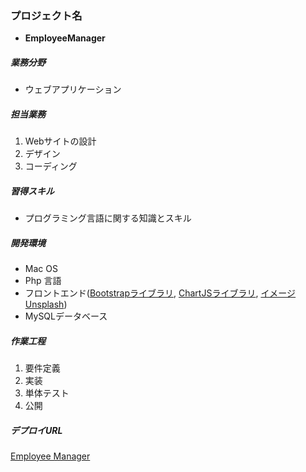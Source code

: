 ### プロジェクト名
- **EmployeeManager**
##### 業務分野
- ウェブアプリケーション
##### 担当業務
1. Webサイトの設計
2. デザイン
3. コーディング
##### 習得スキル
- プログラミング言語に関する知識とスキル
##### 開発環境
- Mac OS
- Php 言語
- フロントエンド([Bootstrapライブラリ](https://getbootstrap.com/), [ChartJSライブラリ](https://www.chartjs.org/), [イメージ Unsplash](https://unsplash.com))
- MySQLデータベース
##### 作業工程
1. 要件定義
2. 実装
3. 単体テスト
4. 公開
##### デプロイURL
[Employee Manager](https://jecemployeemanager.000webhostapp.com/login.php)
